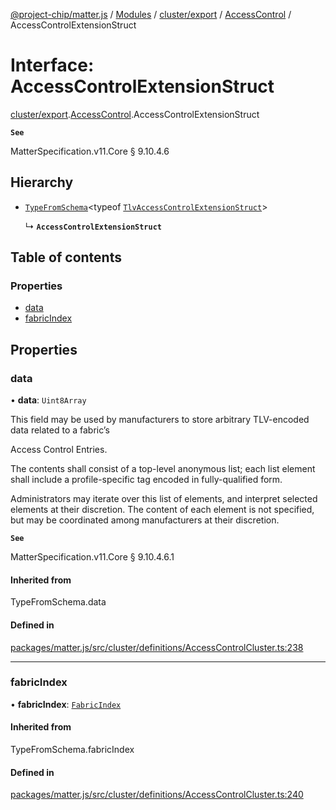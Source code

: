 [@project-chip/matter.js](../README.md) / [Modules](../modules.md) / [cluster/export](../modules/cluster_export.md) / [AccessControl](../modules/cluster_export.AccessControl.md) / AccessControlExtensionStruct

# Interface: AccessControlExtensionStruct

[cluster/export](../modules/cluster_export.md).[AccessControl](../modules/cluster_export.AccessControl.md).AccessControlExtensionStruct

**`See`**

MatterSpecification.v11.Core § 9.10.4.6

## Hierarchy

- [`TypeFromSchema`](../modules/tlv_export.md#typefromschema)\<typeof [`TlvAccessControlExtensionStruct`](../modules/cluster_export.AccessControl.md#tlvaccesscontrolextensionstruct)\>

  ↳ **`AccessControlExtensionStruct`**

## Table of contents

### Properties

- [data](cluster_export.AccessControl.AccessControlExtensionStruct.md#data)
- [fabricIndex](cluster_export.AccessControl.AccessControlExtensionStruct.md#fabricindex)

## Properties

### data

• **data**: `Uint8Array`

This field may be used by manufacturers to store arbitrary TLV-encoded data related to a fabric’s

Access Control Entries.

The contents shall consist of a top-level anonymous list; each list element shall include a profile-specific
tag encoded in fully-qualified form.

Administrators may iterate over this list of elements, and interpret selected elements at their discretion.
The content of each element is not specified, but may be coordinated among manufacturers at their discretion.

**`See`**

MatterSpecification.v11.Core § 9.10.4.6.1

#### Inherited from

TypeFromSchema.data

#### Defined in

[packages/matter.js/src/cluster/definitions/AccessControlCluster.ts:238](https://github.com/project-chip/matter.js/blob/904d0c9b952b91f28a21803759c5e5c66ee4d272/packages/matter.js/src/cluster/definitions/AccessControlCluster.ts#L238)

___

### fabricIndex

• **fabricIndex**: [`FabricIndex`](../modules/datatype_export.md#fabricindex)

#### Inherited from

TypeFromSchema.fabricIndex

#### Defined in

[packages/matter.js/src/cluster/definitions/AccessControlCluster.ts:240](https://github.com/project-chip/matter.js/blob/904d0c9b952b91f28a21803759c5e5c66ee4d272/packages/matter.js/src/cluster/definitions/AccessControlCluster.ts#L240)
